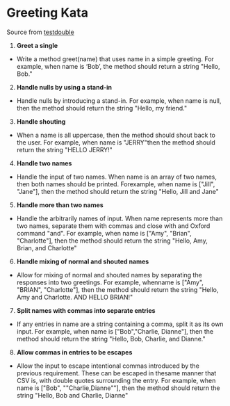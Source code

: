 # Greeting Kata

Source from [testdouble](https://github.com/testdouble/contributing-tests/wiki/Greeting-Kata)

1. **Greet a single**
  * Write a method greet(​name​) that uses ​name​ in a simple greeting. For example, when ​name​ is ‘Bob’, the method should return a string "Hello, Bob."
2. **Handle nulls by using a stand-in**
  * Handle nulls by introducing a stand-in. For example, when ​name​ is null, then the method should return the string "Hello, my friend."
3. **Handle shouting**
  * When a ​name​ is all uppercase, then the method should shout back to the user. For example, when ​name​ is "JERRY"then the method should return the string "HELLO JERRY!"
4. **Handle two names**
  * Handle the input of two names. When ​name​ is an array of two names, then both names should be printed. Forexample, when ​name​ is ["Jill", "Jane"], then the method should return the string "Hello, Jill and Jane"
5. **Handle more than two names**
  * Handle the arbitrarily names of input. When ​name​ represents more than two names, separate them with commas and close with and Oxford command "and". For example, when ​name​ is ["Amy", "Brian", "Charlotte"], then the method should return the string "Hello, Amy, Brian, and Charlotte"
6. **Handle mixing of normal and shouted names**
  * Allow for mixing of normal and shouted names by separating the responses into two greetings. For example, whenname​ is ["Amy", "BRIAN", "Charlotte"], then the method should return the string "Hello, Amy and Charlotte. AND HELLO BRIAN!"
7. **Split names with commas into separate entries**
  * If any entries in ​name​ are a string containing a comma, split it as its own input. For example, when ​name​ is ["Bob","Charlie, Dianne"], then the method should return the string "Hello, Bob, Charlie, and Dianne."
8. **Allow commas in entries to be escapes**
  * Allow the input to escape intentional commas introduced by the previous requirement. These can be escaped in thesame manner that CSV is, with double quotes surrounding the entry. For example, when ​name​ is ["Bob", ""Charlie,Dianne""], then the method should return the string "Hello, Bob and Charlie, Dianne"